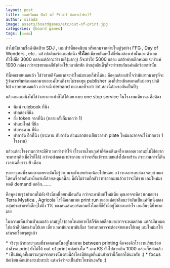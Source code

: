 ```yaml
---
layout: post
title: เกมทำไมมัน Out of Print บ่อยจัง(ฟระ)?
author: sisada
image: assets/boardgames/etc/out-of-print.jpg
categories: [board games]
tags: [กบบ่น]
---
```

ถ้าไม่นับเกมชื่อดังติดป้าย SDJ , เกมปาร์ตี้ยอดนิยม หรือเกมจากค่ายใหญ่ๆอย่าง FFG , Day of Wonders , etc.. แล้วปกติบอร์ดเกมปกนึง **ทั่วโลก** มีขายกันแค่ไม่กี่พันกล่องเท่านั้นเอง ตัวเลขทั่วไปคือ 3000 กล่องแต่ถ้ากะว่าขายดี(มากๆ) ก็จะทำไป 5000 กล่อง แต่ถ้าค่ายเล็กหน่อยจะทำแค่ 1000 กล่อง กว่าจะขายหมดก็ยังต้องใช้เวลาซักพัก ถ้ากลุ่มอินดี้ๆก็จะทำขายกันแค่หลักร้อยเท่านั้น

ทีนี้พอขายหมดแล้ว ใช่ว่าขายดีจัดอยากจะทำใหม่มาเลยก็ทำได้นะ คือคุณต้องเข้าใจว่ามันยากมากๆที่จะรู้ว่าควรพิมพ์เกมออกมาเยอะแค่ไหนถึงจะไม่ขาดทุน publisher เองก็ประเมินพลาดกันบ่อยๆ ปกติ lot แรกพอหมดแล้ว กว่าจะมี demand เยอะพอที่จะทำ lot สองนี้ต้องรอกันเป็นปีๆ

แล้วเกมเกมนึงไม่ใช่ว่าอยากจะทำก็ได้ได้เลย แบบ one stop service ในโรงงานเดียวนะ คือต้อง
* พิมพ์ rulebook ที่นึง
* ทำกล่องที่นึง
* สั่ง token จากที่นึง (หลายครั้งก็มากกว่า 1)
* ทำเกมไทล์ ที่นึง
* ทำกระดาน ที่นึง
* ทำการ์ด อีกที่นึง (กระดาน กับการ์ด ส่วนมากต้องเสียเวลาทำ plate ใหม่และอาจจะใช้มากกว่า 1 โรงงาน)


แล้วแต่ล่ะโรงงานกว่าจะมีคิวเวลาว่างทำให้ (โรงงานไหนๆเค้าก็ต้องเดินเครื่องตลอดเวลานะไม่ใช่อยากจะแทรกคิวเมื่อไรก็ได้) กว่าจะส่งของมาประกอบ กว่าจะเริ่มเข้าระบบขนส่งไปตามร้าน กระบวนการนี้กินเวลาเฉลี่ยราว 6 เดือน

หลายๆเกมที่ขาดตลาดเพราะดันไม่รู้ว่าเกมจะดังเลยทำมาน้อยไปหน่อย กว่าจะออกรอบสอง รอบสามมาได้คนซื้อรอกันเหงื่อแห้งก็ด้วยเหตุผลนี้ล่ะ นี้ยังไม่รวมที่กลัวว่าทำออกมาแล้วกว่าจะได้ขาย เกมใหม่มาพอดี demand ตกอีก.......

คือพูดง่ายๆว่าถ้าเกมไม่ดังจริงนี่เหนื่อยเหมือนกัน กว่าจะเอาพิมพ์ใหม่เนี่ย คุณอาจจะคิดว่าเกมอย่าง Terra Mystica , Agricola ไรงี้คือเกมเทพ print run เยอะแต่อย่าลืมนะว่ามันเป็นแค่ที่หนึ่งของกลุ่มประชากรที่เล็กๆไม่ถึง 1% ของคนเล่นบอร์ดเกมทั่วโลกที่ก็ยังมีอยู่ไม่เยอะเท่าไร เกมอื่นๆนี้ยิ่งยากเลย

ในความเห็นส่วนตัวผมแล้ว เกม(ยูโร)ออกใหม่อยากได้ก็จัดเลยลีลาเยอะอาจจะหมดก่อน แต่ถ้ามันหมดไปแล้วก็ปล่อยผ่านไปเลย เดี๋ยวเวลามันจะมามันก็มา ว้อทมากอาจจะต้องจ่ายแพงใช่เหตุ เกมใหม่มาให้เล่นรอเรื่อยๆอยู่แล้ว

\* จริงๆแล้วหลายๆเกมที่ขาดตลาดนั้นอยู่ในสภาพ between printing คือจองคิวโรงงานเรียบร้อยกำลังรอ print ยังไม่ได้ out of print แต่อย่างใด
\* เกม KS ทั่วไปขายเกิน 1000 กล่องก็หล่อแล้ว
\* เป็นข้อมูลที่ผมรวมๆมาจากตรงนั้นตรงนี้ถ้าใครมีข้อมูลที่แม่นยำกว่านี้ก็บอกได้นะครับ :)
\* focus ข้อเขียนค่อนข้างสะเปะสะปะ แต่หวังว่าจะเป็นประโยชน์นะครับ ;)